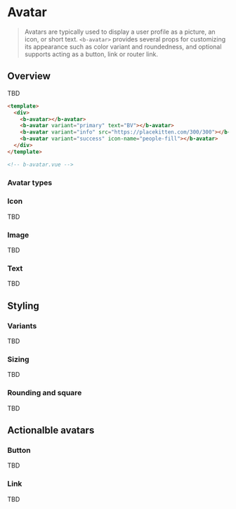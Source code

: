 # Avatar

> Avatars are typically used to display a user profile as a picture, an icon, or short text.
> `<b-avatar>` provides several props for customizing its appearance such as color variant and
> roundedness, and optional supports acting as a button, link or router link.

## Overview

TBD

```html
<template>
  <div>
    <b-avatar></b-avatar>
    <b-avatar variant="primary" text="BV"></b-avatar>
    <b-avatar variant="info" src="https://placekitten.com/300/300"></b-avatar>
    <b-avatar variant="success" icon-name="people-fill"></b-avatar>
  </div>
</template>

<!-- b-avatar.vue -->
```

### Avatar types

### Icon

TBD

### Image

TBD

### Text

TBD

## Styling

### Variants

TBD

### Sizing

TBD

### Rounding and square

TBD

## Actionalble avatars

### Button

TBD

### Link

TBD
